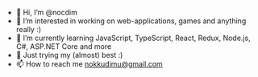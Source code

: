 - 👋 Hi, I’m @nocdim
- 👀 I’m interested in working on web-applications, games and anything really :)
- 🌱 I’m currently learning JavaScript, TypeScript, React, Redux, Node.js, C#, ASP.NET Core and more
- 💞️ Just trying my (almost) best :)
- 📫 How to reach me nokkudimu@gmail.com

<!---
nocdim/nocdim is a ✨ special ✨ repository because its `README.md` (this file) appears on your GitHub profile.
You can click the Preview link to take a look at your changes.
--->
